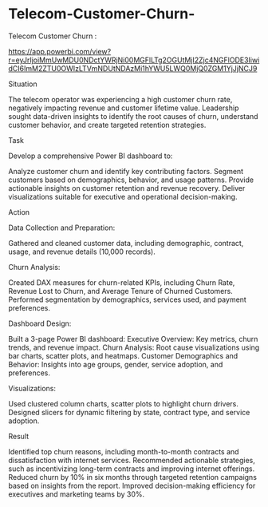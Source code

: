 # Telecom-Customer-Churn-
Telecom Customer Churn :

https://app.powerbi.com/view?r=eyJrIjoiMmUwMDU0NDctYWRjNi00MGFlLTg2OGUtMjI2Zjc4NGFlODE3IiwidCI6ImM2ZTU0OWIzLTVmNDUtNDAzMi1hYWU5LWQ0MjQ0ZGM1YjJjNCJ9

Situation

The telecom operator was experiencing a high customer churn rate, negatively impacting revenue and customer lifetime value. Leadership sought data-driven insights to identify the root causes of churn, understand customer behavior, and create targeted retention strategies.

Task

Develop a comprehensive Power BI dashboard to:

Analyze customer churn and identify key contributing factors.
Segment customers based on demographics, behavior, and usage patterns.
Provide actionable insights on customer retention and revenue recovery.
Deliver visualizations suitable for executive and operational decision-making.

Action

Data Collection and Preparation:

Gathered and cleaned customer data, including demographic, contract, usage, and revenue details (10,000 records).


Churn Analysis:

Created DAX measures for churn-related KPIs, including Churn Rate, Revenue Lost to Churn, and Average Tenure of Churned Customers.
Performed segmentation by demographics, services used, and payment preferences.



Dashboard Design:

Built a 3-page Power BI dashboard:
Executive Overview: Key metrics, churn trends, and revenue impact.
Churn Analysis: Root cause visualizations using bar charts, scatter plots, and heatmaps.
Customer Demographics and Behavior: Insights into age groups, gender, service adoption, and preferences.


Visualizations:

Used clustered column charts, scatter plots to highlight churn drivers.
Designed slicers for dynamic filtering by state, contract type, and service adoption.

Result


Identified top churn reasons, including month-to-month contracts and dissatisfaction with internet services.
Recommended actionable strategies, such as incentivizing long-term contracts and improving internet offerings.
Reduced churn by 10% in six months through targeted retention campaigns based on insights from the report.
Improved decision-making efficiency for executives and marketing teams by 30%.

